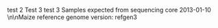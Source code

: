 test 2
Test 3
test 3
Samples expected from sequencing core 2013-01-10
\n\nMaize reference genome version: refgen3
